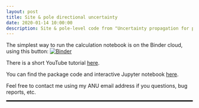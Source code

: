 ```yaml
---
layout: post
title: Site & pole directional uncertainty
date: 2020-01-14 10:00:00
description: Site & pole-level code from "Uncertainty propagation for paleomagnetic directions".
---
```

The simplest way to run the calculation notebook is on the Binder cloud, using this button: [![Binder](https://mybinder.org/badge_logo.svg)](https://mybinder.org/v2/gh/dave-heslop74/vMF_Sites/master?urlpath=%2Fapps%2FvMF_Sites.ipynb)

There is a short YouTube tutorial <a href=" https://youtu.be/jzSIxhCwQPQ" target="blank">here</a>.

You can find the package code and interactive Jupyter notebook <a href="https://github.com/dave-heslop74/vMF_Sites" target="blank">here</a>.

Feel free to contact me using my ANU email address if you questions, bug reports, etc.

<hr 
   style="
      border:none;
      height:3px;
      background-color:black;
   ">
